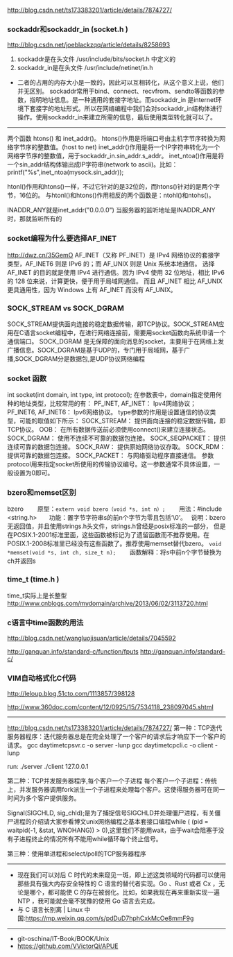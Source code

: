 <http://blog.csdn.net/ts173383201/article/details/7874727/>

### sockaddr和sockaddr_in (socket.h )
<http://blog.csdn.net/joeblackzqq/article/details/8258693>
1. sockaddr是在头文件 /usr/include/bits/socket.h 中定义的
2. sockaddr_in是在头文件 /usr/include/netinet/in.h

+ 二者的占用的内存大小是一致的，因此可以互相转化，从这个意义上说，他们并无区别。
sockaddr常用于bind、connect、recvfrom、sendto等函数的参数，指明地址信息。是一种通用的套接字地址。而sockaddr_in 是internet环境下套接字的地址形式。所以在网络编程中我们会对sockaddr_in结构体进行操作。使用sockaddr_in来建立所需的信息，最后使用类型转化就可以了。

---
两个函数 htons() 和 inet_addr()。
htons()作用是将端口号由主机字节序转换为网络字节序的整数值。(host to net)
inet_addr()作用是将一个IP字符串转化为一个网络字节序的整数值，用于sockaddr_in.sin_addr.s_addr。
inet_ntoa()作用是将一个sin_addr结构体输出成IP字符串(network to ascii)。比如：
printf("%s",inet_ntoa(mysock.sin_addr));


htonl()作用和htons()一样，不过它针对的是32位的，而htons()针对的是两个字节，16位的。
与htonl()和htons()作用相反的两个函数是：ntohl()和ntohs()。

INADDR_ANY就是inet_addr("0.0.0.0")
当服务器的监听地址是INADDR_ANY时，那就监听所有的

### socket编程为什么要选择AF_INET
<http://dwz.cn/35GemO>
AF_INET（又称 PF_INET）是 IPv4 网络协议的套接字类型，AF_INET6 则是 IPv6 的；而 AF_UNIX 则是 Unix 系统本地通信。
选择 AF_INET 的目的就是使用 IPv4 进行通信。因为 IPv4 使用 32 位地址，相比 IPv6 的 128 位来说，计算更快，便于用于局域网通信。
而且 AF_INET 相比 AF_UNIX 更具通用性，因为 Windows 上有 AF_INET 而没有 AF_UNIX。

### SOCK_STREAM vs SOCK_DGRAM
SOCK_STREAM提供面向连接的稳定数据传输，即TCP协议。SOCK_STREAM应用在C语言socket编程中，在进行网络连接前，需要用socket函数向系统申请一个通信端口。
SOCK_DGRAM 是无保障的面向消息的socket，主要用于在网络上发广播信息。SOCK_DGRAM是基于UDP的，专门用于局域网，基于广播,SOCK_DGRAM分是数据包,是UDP协议网络编程

### socket 函数
int socket(int domain, int type, int protocol);
在参数表中，domain指定使用何种的地址类型，比较常用的有：
PF_INET, AF_INET： Ipv4网络协议；
PF_INET6, AF_INET6： Ipv6网络协议。
type参数的作用是设置通信的协议类型，可能的取值如下所示：
SOCK_STREAM： 提供面向连接的稳定数据传输，即TCP协议。
OOB： 在所有数据传送前必须使用connect()来建立连接状态。
SOCK_DGRAM： 使用不连续不可靠的数据包连接。
SOCK_SEQPACKET： 提供连续可靠的数据包连接。
SOCK_RAW： 提供原始网络协议存取。
SOCK_RDM： 提供可靠的数据包连接。
SOCK_PACKET： 与网络驱动程序直接通信。
参数protocol用来指定socket所使用的传输协议编号。这一参数通常不具体设置，一般设置为0即可。

### bzero和memset区别
bzero
　　原型：`extern void bzero（void *s, int n）;`　　
用法：#include <string.h>　　功能：置字节字符串s的前n个字节为零且包括‘\0’。　
说明：bzero无返回值，并且使用strings.h头文件，strings.h曾经是posix标准的一部分，
但是在POSIX.1-2001标准里面，这些函数被标记为了遗留函数而不推荐使用。在POSIX.1-2008标准里已经没有这些函数了。推荐使用memset替代bzero。
`void *memset(void *s, int ch, size_t n);`　　
函数解释：将s中前n个字节替换为ch并返回s

### time_t (time.h )
time_t实际上是长整型
<http://www.cnblogs.com/mydomain/archive/2013/06/02/3113720.html>

###  c语言中time函数的用法
<http://blog.csdn.net/wangluojisuan/article/details/7045592>

<http://ganquan.info/standard-c/function/fputs>
<http://ganquan.info/standard-c/>

### VIM自动格式化C代码
<http://leloup.blog.51cto.com/1113857/398128>


<http://www.360doc.com/content/12/0925/15/7534118_238097045.shtml>









---
<http://blog.csdn.net/ts173383201/article/details/7874727/>
第一种：TCP迭代服务器程序：迭代服务器总是在完全处理了一个客户的请求后才响应下一个客户的请求。
gcc daytimetcpsvr.c -o server -lunp
gcc daytimetcpcli.c -o client -lunp

run:
./server
./client 127.0.0.1

第二种：TCP并发服务器程序,每个客户一个子进程
每个客户一个子进程：传统上，并发服务器调用fork派生一个子进程来处理每个客户。这使得服务器可在同一时间为多个客户提供服务。

Signal(SIGCHLD, sig_chld);是为了捕捉信号SIGCHLD并处理僵尸进程，有关僵尸进程的介绍请大家参看博文unix网络编程之基本套接口编程while ( (pid = waitpid(-1, &stat, WNOHANG)) > 0),这里我们不能用wait，由于wait会阻塞于没有子进程终止的情况所有不能用while循环每个终止信号。

第三种：使用单进程和select/poll的TCP服务器程序


---
+ 现在我们可以对后 C 时代的未来窥见一斑，即上述这类领域的代码都可以使用那些具有强大内存安全特性的 C 语言的替代者实现。Go 、Rust 或者 Cx ，无论是哪个，都可能使 C 的存在被弱化。比如，如果我现在再来重新实现一遍 NTP ，我可能就会毫不犹豫的使用 Go 语言去完成。
+ 与 C 语言长别离 | Linux 中国:<https://mp.weixin.qq.com/s/pdDuD7hphCxkMcOe8mmF9g> 

---

+ git-oschina/IT-Book/BOOK/Unix
+ https://github.com/VVictorQi/APUE





